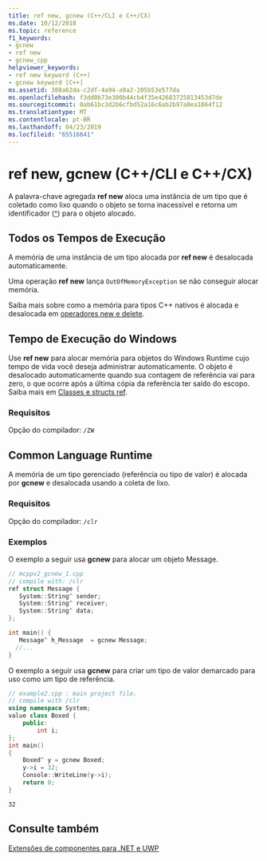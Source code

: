 ```yaml
---
title: ref new, gcnew (C++/CLI e C++/CX)
ms.date: 10/12/2018
ms.topic: reference
f1_keywords:
- gcnew
- ref new
- gcnew_cpp
helpviewer_keywords:
- ref new keyword (C++)
- gcnew keyword [C++]
ms.assetid: 388a62da-c2df-4a94-a9a2-205b53e577da
ms.openlocfilehash: f3dd0b73e300b44cb4f35e42683725813453d7de
ms.sourcegitcommit: 0ab61bc3d2b6cfbd52a16c6ab2b97a8ea1864f12
ms.translationtype: MT
ms.contentlocale: pt-BR
ms.lasthandoff: 04/23/2019
ms.locfileid: "65516641"
---
```

# <a name="ref-new-gcnew--ccli-and-ccx"></a>ref new, gcnew (C++/CLI e C++/CX)

A palavra-chave agregada **ref new** aloca uma instância de um tipo que é coletado como lixo quando o objeto se torna inacessível e retorna um identificador ([^](handle-to-object-operator-hat-cpp-component-extensions.md)) para o objeto alocado.

## <a name="all-runtimes"></a>Todos os Tempos de Execução

A memória de uma instância de um tipo alocada por **ref new** é desalocada automaticamente.

Uma operação **ref new** lança `OutOfMemoryException` se não conseguir alocar memória.

Saiba mais sobre como a memória para tipos C++ nativos é alocada e desalocada em [operadores new e delete](../cpp/new-and-delete-operators.md).

## <a name="windows-runtime"></a>Tempo de Execução do Windows

Use **ref new** para alocar memória para objetos do Windows Runtime cujo tempo de vida você deseja administrar automaticamente. O objeto é desalocado automaticamente quando sua contagem de referência vai para zero, o que ocorre após a última cópia da referência ter saído do escopo. Saiba mais em [Classes e structs ref](../cppcx/ref-classes-and-structs-c-cx.md).

### <a name="requirements"></a>Requisitos

Opção do compilador: `/ZW`

## <a name="common-language-runtime"></a>Common Language Runtime

A memória de um tipo gerenciado (referência ou tipo de valor) é alocada por **gcnew** e desalocada usando a coleta de lixo.

### <a name="requirements"></a>Requisitos

Opção do compilador: `/clr`

### <a name="examples"></a>Exemplos

O exemplo a seguir usa **gcnew** para alocar um objeto Message.

```cpp
// mcppv2_gcnew_1.cpp
// compile with: /clr
ref struct Message {
   System::String^ sender;
   System::String^ receiver;
   System::String^ data;
};

int main() {
   Message^ h_Message  = gcnew Message;
  //...
}
```

O exemplo a seguir usa **gcnew** para criar um tipo de valor demarcado para uso como um tipo de referência.

```cpp
// example2.cpp : main project file.
// compile with /clr
using namespace System;
value class Boxed {
    public:
        int i;
};
int main()
{
    Boxed^ y = gcnew Boxed;
    y->i = 32;
    Console::WriteLine(y->i);
    return 0;
}
```

```Output
32
```

## <a name="see-also"></a>Consulte também

[Extensões de componentes para .NET e UWP](component-extensions-for-runtime-platforms.md)